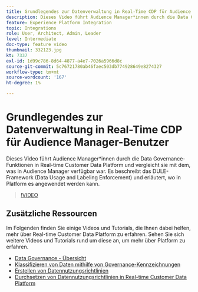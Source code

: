 ```yaml
---
title: Grundlegendes zur Datenverwaltung in Real-Time CDP für Audience Manager-Benutzer
description: Dieses Video führt Audience Manager*innen durch die Data Governance-Funktionen in Real-time Customer Data Platform und vergleicht sie mit dem, was in Audience Manager verfügbar war. Es beschreibt das DULE-Framework (Data Usage and Labeling Enforcement) und erläutert, wo in Platform es angewendet werden kann.
feature: Experience Platform Integration
topic: Integrations
role: User, Architect, Admin, Leader
level: Intermediate
doc-type: feature video
thumbnail: 332123.jpg
kt: 7337
exl-id: 1d99c786-8d64-4877-a4e7-7026a5966d8c
source-git-commit: 5c76721780ab46faec503db774928649e8274327
workflow-type: tm+mt
source-wordcount: '167'
ht-degree: 1%

---
```


# Grundlegendes zur Datenverwaltung in Real-Time CDP für Audience Manager-Benutzer

Dieses Video führt Audience Manager*innen durch die Data Governance-Funktionen in Real-time Customer Data Platform und vergleicht sie mit dem, was in Audience Manager verfügbar war. Es beschreibt das DULE-Framework (Data Usage and Labeling Enforcement) und erläutert, wo in Platform es angewendet werden kann.

>[!VIDEO](https://video.tv.adobe.com/v/332123/?quality=12&learn=on)

## Zusätzliche Ressourcen

Im Folgenden finden Sie einige Videos und Tutorials, die Ihnen dabei helfen, mehr über Real-time Customer Data Platform zu erfahren. Sehen Sie sich weitere Videos und Tutorials rund um diese an, um mehr über Platform zu erfahren.

* [Data Governance - Übersicht](https://experienceleague.adobe.com/docs/platform-learn/tutorials/data-governance/understanding-data-governance.html?lang=de#data-governance)
* [Klassifizieren von Daten mithilfe von Governance-Kennzeichnungen](https://experienceleague.adobe.com/docs/platform-learn/tutorials/data-governance/classify-data-using-governance-labels.html?lang=de#data-governance)
* [Erstellen von Datennutzungsrichtlinien](https://experienceleague.adobe.com/docs/platform-learn/tutorials/data-governance/create-data-usage-policies.html?lang=de#data-governance)
* [Durchsetzen von Datennutzungsrichtlinien in Real-time Customer Data Platform](https://experienceleague.adobe.com/docs/platform-learn/tutorials/data-governance/enforce-data-usage-policies-in-real-time-cdp.html?lang=de#data-governance)
